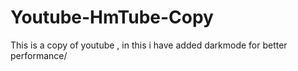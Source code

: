 # Youtube-HmTube-Copy
This is a copy of youtube , in this i have added darkmode for better performance/
